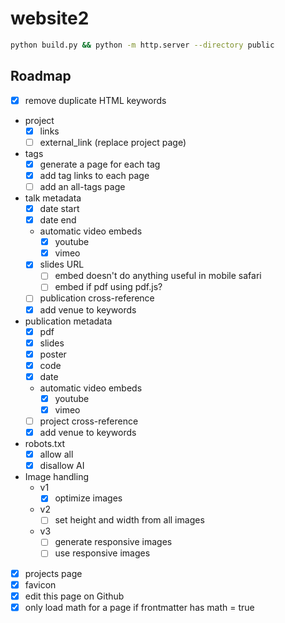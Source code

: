 # website2

```bash
python build.py && python -m http.server --directory public
```

## Roadmap

- [x] remove duplicate HTML keywords
- project
  - [x] links
  - [ ] external_link (replace project page)
- tags
  - [x] generate a page for each tag
  - [x] add tag links to each page
  - [ ] add an all-tags page
- talk metadata
  - [x] date start
  - [x] date end
  - automatic video embeds
    - [x] youtube
    - [x] vimeo
  - [x] slides URL
    - [ ] embed doesn't do anything useful in mobile safari
    - [ ] embed if pdf using pdf.js?
  - [ ] publication cross-reference  
  - [x] add venue to keywords
- publication metadata
  - [x] pdf
  - [x] slides
  - [x] poster
  - [x] code
  - [x] date
  - automatic video embeds
    - [x] youtube
    - [x] vimeo
  - [ ] project cross-reference
  - [x] add venue to keywords
- robots.txt
  - [x] allow all
  - [x] disallow AI
- Image handling
  - v1
    - [x] optimize images
  - v2
    - [ ] set height and width from all images
  - v3
    - [ ] generate responsive images
    - [ ] use responsive images
- [x] projects page
- [x] favicon
- [x] edit this page on Github
- [x] only load math for a page if frontmatter has math = true
